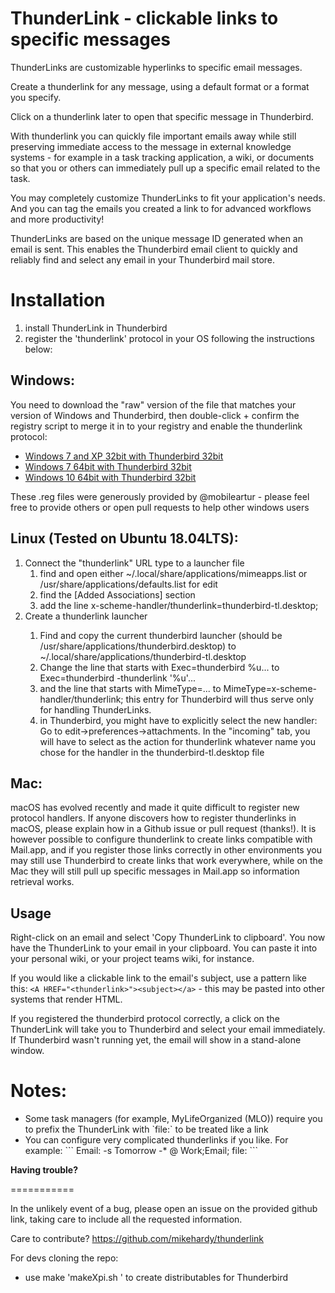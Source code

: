 <b>ThunderLink - clickable links to specific messages</b>
=========

ThunderLinks are customizable hyperlinks to specific email messages.

Create a thunderlink for any message, using a default format or a format you specify.

Click on a thunderlink later to open that specific message in Thunderbird.

With thunderlink you can quickly file important emails away while still preserving immediate access to the message in external knowledge systems - for example in a task tracking application, a wiki, or documents so that you or others can immediately pull up a specific email related to the task.

You may completely customize ThunderLinks to fit your application's needs. And you can tag the emails you created a link to for advanced workflows and more productivity!

ThunderLinks are based on the unique message ID generated when an email is sent. This enables the Thunderbird email client to quickly and reliably find and select any email in your Thunderbird mail store.

<b>Installation</b>
========
<ol>
<li>install ThunderLink in Thunderbird</li>
<li>register the 'thunderlink' protocol in your OS following the instructions below:</li>
</ol>
 </b>

   <b>Windows:</b>
   ------------------------------------------------------------------------------------------------
   You need to download the "raw" version of the file that matches your version of Windows and Thunderbird, then double-click + confirm the registry script to merge it in to your registry and enable the thunderlink protocol:
   - [Windows 7 and XP 32bit with Thunderbird 32bit](ThunderLink_WINXP_WIN7_32bit_Thunderbird_32bit.reg)
   - [Windows 7 64bit with Thunderbird 32bit](ThunderLink_WIN7_64bit_Thunderbird_32bit.reg)
   - [Windows 10 64bit with Thunderbird 32bit](ThunderLink_WIN10_64bit_Thunderbird_32bit.reg)
   
   These .reg files were generously provided by @mobileartur - please feel free to provide others or open pull requests to help other windows users

   <b>Linux (Tested on Ubuntu 18.04LTS):</b>
   --------------------------
   <ol>
   <li>Connect the "thunderlink" URL type to a launcher file 
   <ol>
   <li>find and open either ~/.local/share/applications/mimeapps.list or /usr/share/applications/defaults.list for edit</li>
   <li>find the [Added Associations] section</li>
   <li>add the line x-scheme-handler/thunderlink=thunderbird-tl.desktop;</li>
   </ol>
   <li>Create a thunderlink launcher</li>
   <ol>
   <li>Find and copy the current thunderbird launcher (should be /usr/share/applications/thunderbird.desktop) to ~/.local/share/applications/thunderbird-tl.desktop </li>
   <li>Change the line that starts with
   Exec=thunderbird %u...
   to
   Exec=thunderbird -thunderlink '%u'...</li>
   <li>and the line that starts with
   MimeType=...
   to
   MimeType=x-scheme-handler/thunderlink;
   this entry for Thunderbird will thus serve only for handling ThunderLinks.</li>
   <li>in Thunderbird, you might have to explicitly select the new handler: Go to edit->preferences->attachments. In the "incoming" tab, you will have to select as the action for thunderlink whatever name you chose for the handler in the thunderbird-tl.desktop file</li>
   </ol>
   </ol>

   <b>Mac:</b>
   ------------------------------------------------------------------------------------------------
   macOS has evolved recently and made it quite difficult to register new protocol handlers. If anyone discovers how to register thunderlinks in macOS, please explain how in a Github issue or pull request (thanks!). It is however possible to configure thunderlink to create links compatible with Mail.app, and if you register those links correctly in other environments you may still use Thunderbird to create links that work everywhere, while on the Mac they will still pull up specific messages in Mail.app so information retrieval works.
   
   <b>Usage</b>
   ---------------------------
   
   Right-click on an email and select 'Copy ThunderLink to clipboard'. You now have the ThunderLink to your email in your clipboard. You can paste it into your personal wiki, or your project teams wiki, for instance.

   If you would like a clickable link to the email's subject, use a pattern like this: `<A HREF="<thunderlink>"><subject></a>` - this may be pasted into other systems that render HTML.

   If you registered the thunderbird protocol correctly, a click on the ThunderLink will take you to Thunderbird and select your email immediately. If Thunderbird wasn't running yet, the email will show in a stand-alone window.

   
   <b>Notes:</b>
   =====
   <ul>
   <li>Some task managers (for example, MyLifeOrganized (MLO)) require you to prefix the ThunderLink with `file:` to be treated like a link</li>
   <li>You can configure very complicated thunderlinks if you like. For example:
   ```
   Email: <subject>   -s Tomorrow -*   @ Work;Email; 
   file:<thunderlink>
   ```
   </li>
   </ul>


   <b>Having trouble?</b>
   
   ===========
   
   In the unlikely event of a bug, please open an issue on the provided github link, taking care to include all the requested information.

   Care to contribute? https://github.com/mikehardy/thunderlink

   For devs cloning the repo:
   
   - use make 'makeXpi.sh <release-number>' to create distributables for Thunderbird
